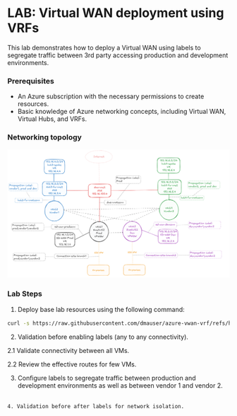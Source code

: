 # LAB: Virtual WAN deployment using VRFs

This lab demonstrates how to deploy a Virtual WAN using labels to segregate traffic between 3rd party accessing production and development environments. 

### Prerequisites
- An Azure subscription with the necessary permissions to create resources.
- Basic knowledge of Azure networking concepts, including Virtual WAN, Virtual Hubs, and VRFs.

### Networking topology

![](./media/diagram.png)

### Lab Steps

1. Deploy base lab resources using the following command:

```bash
curl -s https://raw.githubusercontent.com/dmauser/azure-vwan-vrf/refs/heads/main/1deploy.azcli | bash
```

2. Validation before enabling labels (any to any connectivity).

2.1 Validate connectivity between all VMs.

2.2 Review the effective routes for few VMs.

3. Configure labels to segregate traffic between production and development environments as well as between vendor 1 and vendor 2.

```bash

4. Validation before after labels for network isolation.